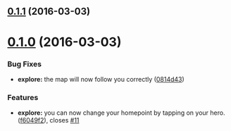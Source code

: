 <a name="0.1.1"></a>
## [0.1.1](https://github.com/reactive-retro/retro-app/compare/0.1.0...0.1.1) (2016-03-03)




<a name="0.1.0"></a>
# [0.1.0](https://github.com/reactive-retro/retro-app/compare/0814d43...0.1.0) (2016-03-03)


### Bug Fixes

* **explore:** the map will now follow you correctly ([0814d43](https://github.com/reactive-retro/retro-app/commit/0814d43))

### Features

* **explore:** you can now change your homepoint by tapping on your hero. ([f6049f2](https://github.com/reactive-retro/retro-app/commit/f6049f2)), closes [#11](https://github.com/reactive-retro/retro-app/issues/11)



